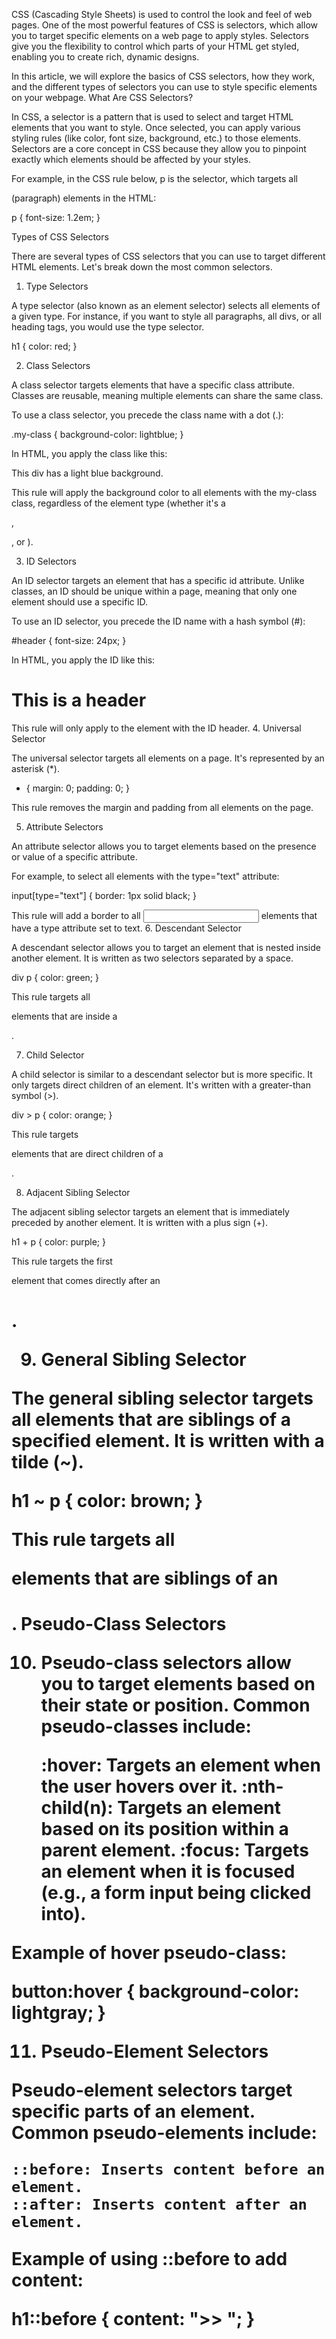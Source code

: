 CSS (Cascading Style Sheets) is used to control the look and feel of web pages. One of the most powerful features of CSS is selectors, which allow you to target specific elements on a web page to apply styles. Selectors give you the flexibility to control which parts of your HTML get styled, enabling you to create rich, dynamic designs.

In this article, we will explore the basics of CSS selectors, how they work, and the different types of selectors you can use to style specific elements on your webpage.
What Are CSS Selectors?

In CSS, a selector is a pattern that is used to select and target HTML elements that you want to style. Once selected, you can apply various styling rules (like color, font size, background, etc.) to those elements. Selectors are a core concept in CSS because they allow you to pinpoint exactly which elements should be affected by your styles.

For example, in the CSS rule below, p is the selector, which targets all <p> (paragraph) elements in the HTML:

p {
  font-size: 1.2em;
}

Types of CSS Selectors

There are several types of CSS selectors that you can use to target different HTML elements. Let's break down the most common selectors.
1. Type Selectors

A type selector (also known as an element selector) selects all elements of a given type. For instance, if you want to style all paragraphs, all divs, or all heading tags, you would use the type selector.

h1 {
  color: red;
}

2. Class Selectors

A class selector targets elements that have a specific class attribute. Classes are reusable, meaning multiple elements can share the same class.

To use a class selector, you precede the class name with a dot (.):

.my-class {
  background-color: lightblue;
}

In HTML, you apply the class like this:

<div class="my-class">This div has a light blue background.</div>

This rule will apply the background color to all elements with the my-class class, regardless of the element type (whether it's a <div>, <p>, or <span>).

3. ID Selectors

An ID selector targets an element that has a specific id attribute. Unlike classes, an ID should be unique within a page, meaning that only one element should use a specific ID.

To use an ID selector, you precede the ID name with a hash symbol (#):

#header {
  font-size: 24px;
}

In HTML, you apply the ID like this:

<h1 id="header">This is a header</h1>

This rule will only apply to the element with the ID header.
4. Universal Selector

The universal selector targets all elements on a page. It's represented by an asterisk (*).

* {
  margin: 0;
  padding: 0;
}

This rule removes the margin and padding from all elements on the page.

5. Attribute Selectors

An attribute selector allows you to target elements based on the presence or value of a specific attribute.

For example, to select all elements with the type="text" attribute:

input[type="text"] {
  border: 1px solid black;
}

This rule will add a border to all <input> elements that have a type attribute set to text.
6. Descendant Selector

A descendant selector allows you to target an element that is nested inside another element. It is written as two selectors separated by a space.

div p {
  color: green;
}

This rule targets all <p> elements that are inside a <div>.

7. Child Selector

A child selector is similar to a descendant selector but is more specific. It only targets direct children of an element. It's written with a greater-than symbol (>).

div > p {
  color: orange;
}

This rule targets <p> elements that are direct children of a <div>.

8. Adjacent Sibling Selector

The adjacent sibling selector targets an element that is immediately preceded by another element. It is written with a plus sign (+).

h1 + p {
  color: purple;
}

This rule targets the first <p> element that comes directly after an <h1>.

9. General Sibling Selector

The general sibling selector targets all elements that are siblings of a specified element. It is written with a tilde (~).

h1 ~ p {
  color: brown;
}

This rule targets all <p> elements that are siblings of an <h1>.
Pseudo-Class Selectors

10. Pseudo-class selectors allow you to target elements based on their state or position. Common pseudo-classes include:

    :hover: Targets an element when the user hovers over it.
    :nth-child(n): Targets an element based on its position within a parent element.
    :focus: Targets an element when it is focused (e.g., a form input being clicked into).

Example of hover pseudo-class:

button:hover {
  background-color: lightgray;
}

11. Pseudo-Element Selectors

Pseudo-element selectors target specific parts of an element. Common pseudo-elements include:

    ::before: Inserts content before an element.
    ::after: Inserts content after an element.

Example of using ::before to add content:

h1::before {
  content: ">> ";
}
